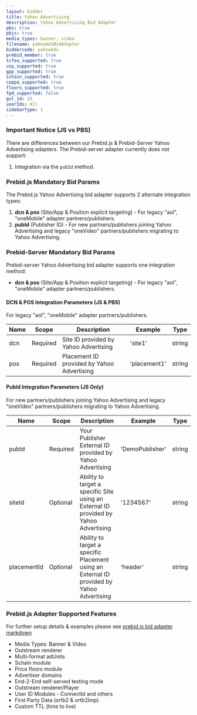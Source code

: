 ```yaml
---
layout: bidder
title: Yahoo Advertising
description: Yahoo Advertising Bid Adapter
pbs: true
pbjs: true
media_types: banner, video
filename: yahooAdsBidAdapter
biddercode: yahooAds
prebid_member: true
tcfeu_supported: true
usp_supported: true
gpp_supported: true
schain_supported: true
coppa_supported: true
floors_supported: true
fpd_supported: false
gvl_id: 25
userIds: All
sidebarType: 1
---
```


### Important Notice (JS vs PBS)

There are differences between our Prebid.js & Prebid-Server Yahoo Advertising adapters.
The Prebid-server adapter currently does not support:

1. Integration via the `pubId` method.

### Prebid.js Mandatory Bid Params

The Prebid.js Yahoo Advertising bid adapter supports 2 alternate integration types:

1. **dcn & pos** (Site/App & Position explicit targeting) - For legacy "aol", "oneMobile" adapter partners/publishers.
2. **pubId** (Publisher ID) - For new partners/publishers joining Yahoo Advertising and legacy "oneVideo" partners/publishers migrating to Yahoo Advertising.

### Prebid-Server Mandatory Bid Params

Prebid-server Yahoo Advertising bid adapter supports one integration method:

* **dcn & pos** (Site/App & Position explicit targeting) - For legacy "aol", "oneMobile" adapter partners/publishers.

#### DCN & POS Integration Parameters (JS & PBS)

For legacy "aol", "oneMobile" adapter partners/publishers.

| Name       | Scope    | Description            | Example | Type     |
|------------|----------|------------------------|---------|----------|
| dcn | Required | Site ID provided by Yahoo Advertising | 'site1' | string |
| pos | Required | Placement ID provided by Yahoo Advertising | 'placement1' | string |

#### PubId Integration Parameters (JS Only)

For new partners/publishers joining Yahoo Advertising and legacy "oneVideo" partners/publishers migrating to Yahoo Advertising.

| Name       | Scope    | Description            | Example | Type     |
|------------|----------|------------------------|---------|----------|
| pubId | Required | Your Publisher External ID provided by Yahoo Advertising | 'DemoPublisher' | string |
| siteId | Optional | Ability to target a specific Site using an External ID provided by Yahoo Advertising | '1234567' | string |
| placementId | Optional | Ability to target a specific Placement using an External ID provided by Yahoo Advertising | 'header' | string |

### Prebid.js Adapter Supported Features

For further setup details & examples please see [prebid.js bid adapter markdown](https://github.com/prebid/Prebid.js/blob/master/modules/yahooAdsBidAdapter.md)

* Media Types: Banner & Video
* Outstream renderer
* Multi-format adUnits
* Schain module
* Price floors module
* Advertiser domains
* End-2-End self-served testing mode
* Outstream renderer/Player
* User ID Modules - ConnectId and others
* First Party Data (ortb2 & ortb2Imp)
* Custom TTL (time to live)
